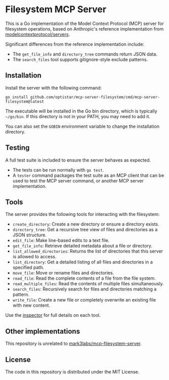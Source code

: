 # Filesystem MCP Server

This is a Go implementation of the Model Context Protocol (MCP) server for filesystem operations,
based on Anthropic's reference implementation from [modelcontextprotocol/servers](https://github.com/modelcontextprotocol/servers/blob/main/src/filesystem/index.ts).

Significant differences from the reference implementation include:

- The `get_file_info` and `directory_tree` commands return JSON data.
- The `search_files` tool supports gitignore-style exclude patterns.

## Installation

Install the server with the following command:

```shell
go install github.com/optistar/mcp-server-filesystem/cmd/mcp-server-filesystem@latest
```

The executable will be installed in the Go bin directory, which is typically `~/go/bin`.
If this directory is not in your PATH, you may need to add it.

You can also set the `GOBIN` environment variable to change the installation directory.

## Testing

A full test suite is included to ensure the server behaves as expected.

- The tests can be run normally with `go test`.
- A `tester` command packages the test suite as an MCP client that can be used to test the MCP server command, 
  or another MCP server implementation.

## Tools

The server provides the following tools for interacting with the filesystem:

- `create_directory`: Create a new directory or ensure a directory exists.
- `directory_tree`: Get a recursive tree view of files and directories as a JSON structure.
- `edit_file`: Make line-based edits to a text file.
- `get_file_info`: Retrieve detailed metadata about a file or directory.
- `list_allowed_directories`: Returns the list of directories that this server is allowed to access.
- `list_directory`: Get a detailed listing of all files and directories in a specified path.
- `move_file`: Move or rename files and directories.
- `read_file`: Read the complete contents of a file from the file system.
- `read_multiple_files`: Read the contents of multiple files simultaneously.
- `search_files`: Recursively search for files and directories matching a pattern.
- `write_file`: Create a new file or completely overwrite an existing file with new content.

Use the [inspector](https://github.com/modelcontextprotocol/inspector) for full details on each tool.

## Other implementations

This repository is unrelated to [mark3labs/mcp-filesystem-server](https://github.com/mark3labs/mcp-filesystem-server.git).

## License

The code in this repository is distributed under the MIT License.
